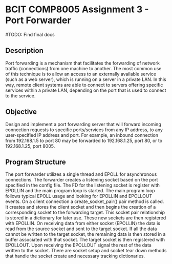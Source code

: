 # BCIT COMP8005 Assignment 3 - Port Forwarder

#TODO: Find final docs

## Description

Port forwarding is a mechanism that facilitates the forwarding of network traffic (connections) from one machine to another. The most common use of this technique is to allow an access to an externally available service (such as a web server), which is running on a server in a private LAN. In this way, remote client systems are able to connect to servers offering specific services within a private LAN, depending on the port that is used to connect to the service.

## Objective

Design and implement a port forwarding server that will forward incoming connection requests to specific ports/services from any IP address, to any user-specified IP address and port. For example, an inbound connection from 192.168.1.5 to port 80 may be forwarded to 192.168.1.25, port 80, or to 192.168.1.25, port 8005.

## Program Structure 

The port forwarder utilizes a single thread and EPOLL for asynchronous connections. The forwarder creates a listening socket based on the port specified in the config file. The FD for the listening socket is register with EPOLLIN and the main program loop is started. 
The main program loop follows typical EPOLL usage and looking for EPOLLIN and EPOLLOUT events. On a client connection a create_socket_pair() pair method is called. It creates and stores the client socket and then begins the creation of a corresponding socket to the forwarding target. This socket pair relationship is stored in a dictionary for later use. 
These new sockets are then registered with EPOLLIN. On receiving data from either socket (EPOLLIN) the data is read from the source socket and sent to the target socket. If all the data cannot be written to the target socket, the remaining data is then stored in a buffer associated with that socket. The target socket is then registered with EPOLLOUT. Upon receiving the EPOLLOUT signal the rest of the data written to the socket. 
There are socket setup and socket tear down methods that handle the socket create and necessary tracking dictionaries. 


